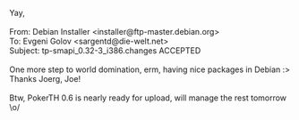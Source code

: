 <html><body><p>Yay,<br>
<br>
From: Debian Installer &lt;installer@ftp-master.debian.org&gt;<br>
To: Evgeni Golov &lt;sargentd@die-welt.net&gt;<br>
Subject: tp-smapi_0.32-3_i386.changes ACCEPTED<br>
<br>
One more step to world domination, erm, having nice packages in Debian :&gt;<br>
Thanks Joerg, Joe!<br>
<br>
Btw, PokerTH 0.6 is nearly ready for upload, will manage the rest tomorrow \o/</p></body></html>